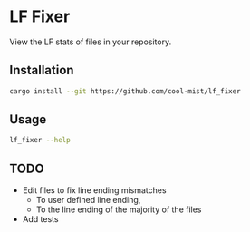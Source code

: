 # LF Fixer

View the LF stats of files in your repository.

## Installation

```bash
cargo install --git https://github.com/cool-mist/lf_fixer
```

## Usage

```bash
lf_fixer --help
```

## TODO

- Edit files to fix line ending mismatches
    - To user defined line ending,
    - To the line ending of the majority of the files
- Add tests
